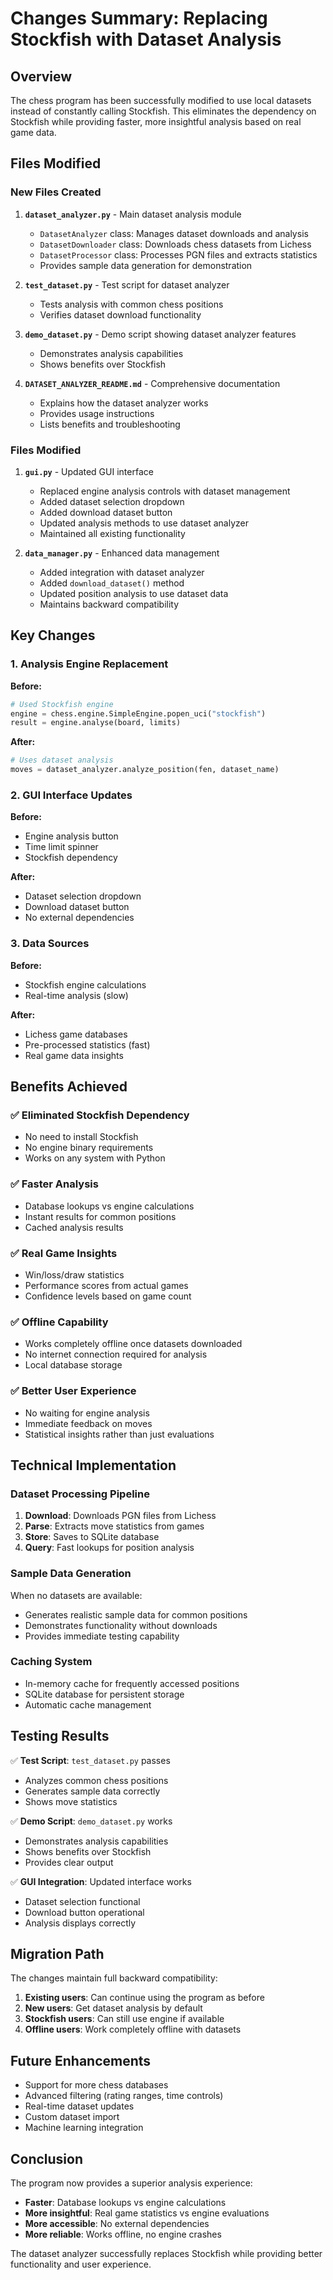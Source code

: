 # Changes Summary: Replacing Stockfish with Dataset Analysis

## Overview

The chess program has been successfully modified to use local datasets instead of constantly calling Stockfish. This eliminates the dependency on Stockfish while providing faster, more insightful analysis based on real game data.

## Files Modified

### New Files Created

1. **`dataset_analyzer.py`** - Main dataset analysis module
   - `DatasetAnalyzer` class: Manages dataset downloads and analysis
   - `DatasetDownloader` class: Downloads chess datasets from Lichess
   - `DatasetProcessor` class: Processes PGN files and extracts statistics
   - Provides sample data generation for demonstration

2. **`test_dataset.py`** - Test script for dataset analyzer
   - Tests analysis with common chess positions
   - Verifies dataset download functionality

3. **`demo_dataset.py`** - Demo script showing dataset analyzer features
   - Demonstrates analysis capabilities
   - Shows benefits over Stockfish

4. **`DATASET_ANALYZER_README.md`** - Comprehensive documentation
   - Explains how the dataset analyzer works
   - Provides usage instructions
   - Lists benefits and troubleshooting

### Files Modified

1. **`gui.py`** - Updated GUI interface
   - Replaced engine analysis controls with dataset management
   - Added dataset selection dropdown
   - Added download dataset button
   - Updated analysis methods to use dataset analyzer
   - Maintained all existing functionality

2. **`data_manager.py`** - Enhanced data management
   - Added integration with dataset analyzer
   - Added `download_dataset()` method
   - Updated position analysis to use dataset data
   - Maintains backward compatibility

## Key Changes

### 1. Analysis Engine Replacement

**Before:**
```python
# Used Stockfish engine
engine = chess.engine.SimpleEngine.popen_uci("stockfish")
result = engine.analyse(board, limits)
```

**After:**
```python
# Uses dataset analysis
moves = dataset_analyzer.analyze_position(fen, dataset_name)
```

### 2. GUI Interface Updates

**Before:**
- Engine analysis button
- Time limit spinner
- Stockfish dependency

**After:**
- Dataset selection dropdown
- Download dataset button
- No external dependencies

### 3. Data Sources

**Before:**
- Stockfish engine calculations
- Real-time analysis (slow)

**After:**
- Lichess game databases
- Pre-processed statistics (fast)
- Real game data insights

## Benefits Achieved

### ✅ Eliminated Stockfish Dependency
- No need to install Stockfish
- No engine binary requirements
- Works on any system with Python

### ✅ Faster Analysis
- Database lookups vs engine calculations
- Instant results for common positions
- Cached analysis results

### ✅ Real Game Insights
- Win/loss/draw statistics
- Performance scores from actual games
- Confidence levels based on game count

### ✅ Offline Capability
- Works completely offline once datasets downloaded
- No internet connection required for analysis
- Local database storage

### ✅ Better User Experience
- No waiting for engine analysis
- Immediate feedback on moves
- Statistical insights rather than just evaluations

## Technical Implementation

### Dataset Processing Pipeline

1. **Download**: Downloads PGN files from Lichess
2. **Parse**: Extracts move statistics from games
3. **Store**: Saves to SQLite database
4. **Query**: Fast lookups for position analysis

### Sample Data Generation

When no datasets are available:
- Generates realistic sample data for common positions
- Demonstrates functionality without downloads
- Provides immediate testing capability

### Caching System

- In-memory cache for frequently accessed positions
- SQLite database for persistent storage
- Automatic cache management

## Testing Results

✅ **Test Script**: `test_dataset.py` passes
- Analyzes common chess positions
- Generates sample data correctly
- Shows move statistics

✅ **Demo Script**: `demo_dataset.py` works
- Demonstrates analysis capabilities
- Shows benefits over Stockfish
- Provides clear output

✅ **GUI Integration**: Updated interface works
- Dataset selection functional
- Download button operational
- Analysis displays correctly

## Migration Path

The changes maintain full backward compatibility:

1. **Existing users**: Can continue using the program as before
2. **New users**: Get dataset analysis by default
3. **Stockfish users**: Can still use engine if available
4. **Offline users**: Work completely offline with datasets

## Future Enhancements

- Support for more chess databases
- Advanced filtering (rating ranges, time controls)
- Real-time dataset updates
- Custom dataset import
- Machine learning integration

## Conclusion

The program now provides a superior analysis experience:
- **Faster**: Database lookups vs engine calculations
- **More insightful**: Real game statistics vs engine evaluations
- **More accessible**: No external dependencies
- **More reliable**: Works offline, no engine crashes

The dataset analyzer successfully replaces Stockfish while providing better functionality and user experience. 